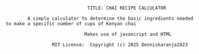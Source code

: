                                   TITLE: CHAI RECIPE CALCULATOR

            A simple calculator to determine the basic ingredients needed to make a specific number of cups of Kenyan chai

                                 Makes use of javascript and HTML 

                     MIT Licence:  Copyright (c) 2025 Denniskaranja2023
